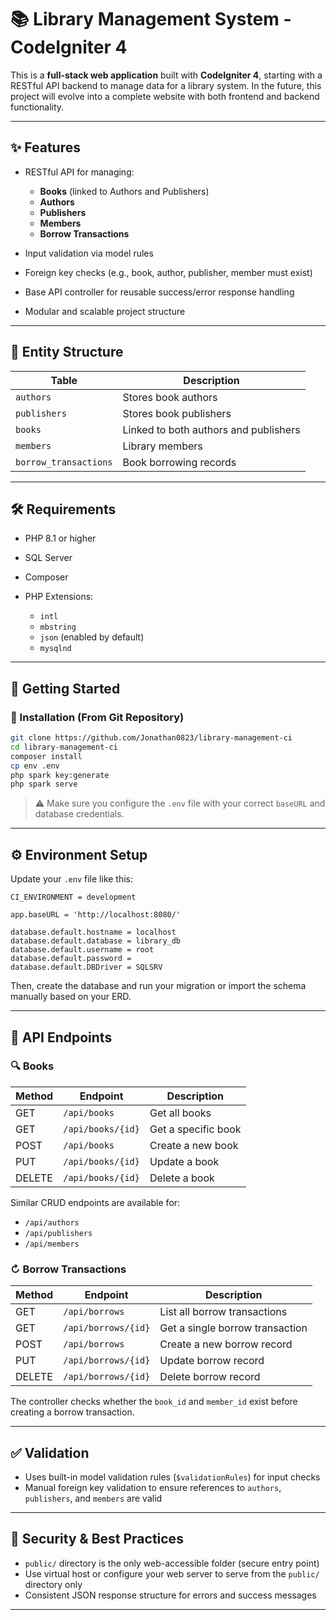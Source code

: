 # 📚 Library Management System - CodeIgniter 4

This is a **full-stack web application** built with **CodeIgniter 4**, starting with a RESTful API backend to manage data for a library system. In the future, this project will evolve into a complete website with both frontend and backend functionality.

---

## ✨ Features

- RESTful API for managing:

  - **Books** (linked to Authors and Publishers)
  - **Authors**
  - **Publishers**
  - **Members**
  - **Borrow Transactions**

- Input validation via model rules
- Foreign key checks (e.g., book, author, publisher, member must exist)
- Base API controller for reusable success/error response handling
- Modular and scalable project structure

---

## 🧱 Entity Structure

| Table                 | Description                           |
| --------------------- | ------------------------------------- |
| `authors`             | Stores book authors                   |
| `publishers`          | Stores book publishers                |
| `books`               | Linked to both authors and publishers |
| `members`             | Library members                       |
| `borrow_transactions` | Book borrowing records                |

---

## 🛠️ Requirements

- PHP 8.1 or higher
- SQL Server
- Composer
- PHP Extensions:

  - `intl`
  - `mbstring`
  - `json` (enabled by default)
  - `mysqlnd`

---

## 🚀 Getting Started

### 🔧 Installation (From Git Repository)

```bash
git clone https://github.com/Jonathan0823/library-management-ci
cd library-management-ci
composer install
cp env .env
php spark key:generate
php spark serve
```

> ⚠️ Make sure you configure the `.env` file with your correct `baseURL` and database credentials.

---

## ⚙️ Environment Setup

Update your `.env` file like this:

```
CI_ENVIRONMENT = development

app.baseURL = 'http://localhost:8080/'

database.default.hostname = localhost
database.default.database = library_db
database.default.username = root
database.default.password =
database.default.DBDriver = SQLSRV
```

Then, create the database and run your migration or import the schema manually based on your ERD.

---

## 📡 API Endpoints

### 🔍 Books

| Method | Endpoint          | Description         |
| ------ | ----------------- | ------------------- |
| GET    | `/api/books`      | Get all books       |
| GET    | `/api/books/{id}` | Get a specific book |
| POST   | `/api/books`      | Create a new book   |
| PUT    | `/api/books/{id}` | Update a book       |
| DELETE | `/api/books/{id}` | Delete a book       |

Similar CRUD endpoints are available for:

- `/api/authors`
- `/api/publishers`
- `/api/members`

### ↻ Borrow Transactions

| Method | Endpoint            | Description                     |
| ------ | ------------------- | ------------------------------- |
| GET    | `/api/borrows`      | List all borrow transactions    |
| GET    | `/api/borrows/{id}` | Get a single borrow transaction |
| POST   | `/api/borrows`      | Create a new borrow record      |
| PUT    | `/api/borrows/{id}` | Update borrow record            |
| DELETE | `/api/borrows/{id}` | Delete borrow record            |

The controller checks whether the `book_id` and `member_id` exist before creating a borrow transaction.

---

## ✅ Validation

- Uses built-in model validation rules (`$validationRules`) for input checks
- Manual foreign key validation to ensure references to `authors`, `publishers`, and `members` are valid

---

## 🔐 Security & Best Practices

- `public/` directory is the only web-accessible folder (secure entry point)
- Use virtual host or configure your web server to serve from the `public/` directory only
- Consistent JSON response structure for errors and success messages

---
